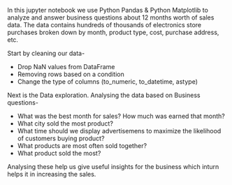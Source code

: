 
In this jupyter notebook we use Python Pandas & Python Matplotlib to analyze and answer business questions about 12 months worth of sales data. The data contains hundreds of thousands of electronics store purchases broken down by month, product type, cost, purchase address, etc. 

Start by cleaning our data-
- Drop NaN values from DataFrame
- Removing rows based on a condition
- Change the type of columns (to_numeric, to_datetime, astype)

Next is the Data exploration. Analysing the data based on Business questions- 
- What was the best month for sales? How much was earned that month?
- What city sold the most product?
- What time should we display advertisemens to maximize the likelihood of customers buying product?
- What products are most often sold together?
- What product sold the most? 

Analysing these help us give useful insights for the business which inturn helps it in increasing the sales.
